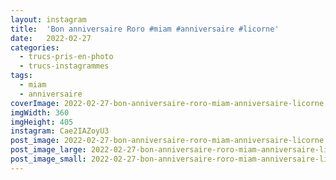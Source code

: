 ```yaml
---
layout: instagram
title:  'Bon anniversaire Roro #miam #anniversaire #licorne'
date:   2022-02-27
categories: 
  - trucs-pris-en-photo
  - trucs-instagrammes
tags:
  - miam
  - anniversaire
coverImage: 2022-02-27-bon-anniversaire-roro-miam-anniversaire-licorne.jpg
imgWidth: 360
imgHeight: 405
instagram: Cae2IAZoyU3
post_image: 2022-02-27-bon-anniversaire-roro-miam-anniversaire-licorne.jpg
post_image_large: 2022-02-27-bon-anniversaire-roro-miam-anniversaire-licorne_large.jpg
post_image_small: 2022-02-27-bon-anniversaire-roro-miam-anniversaire-licorne_thumbnail.jpg
---
```



